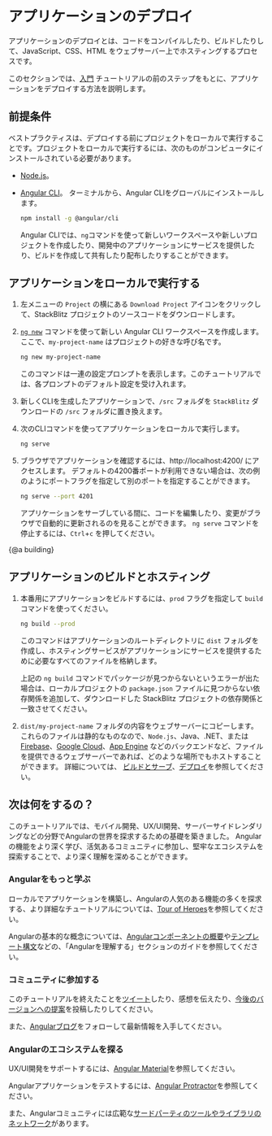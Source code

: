 # アプリケーションのデプロイ

アプリケーションのデプロイとは、コードをコンパイルしたり、ビルドしたりして、JavaScript、CSS、HTML をウェブサーバー上でホスティングするプロセスです。

このセクションでは、[入門](start "Try it: A basic application") チュートリアルの前のステップをもとに、アプリケーションをデプロイする方法を説明します。

## 前提条件

ベストプラクティスは、デプロイする前にプロジェクトをローカルで実行することです。プロジェクトをローカルで実行するには、次のものがコンピュータにインストールされている必要があります。

* [Node.js](https://nodejs.org/en/)。
* [Angular CLI](https://cli.angular.io/)。
    ターミナルから、Angular CLIをグローバルにインストールします。

    ```sh
    npm install -g @angular/cli
    ```

    Angular CLIでは、`ng`コマンドを使って新しいワークスペースや新しいプロジェクトを作成したり、開発中のアプリケーションにサービスを提供したり、ビルドを作成して共有したり配布したりすることができます。

## アプリケーションをローカルで実行する

1. 左メニューの `Project` の横にある `Download Project` アイコンをクリックして、StackBlitz プロジェクトのソースコードをダウンロードします。

1. [`ng new`](cli/new "CLI ng new command reference") コマンドを使って新しい Angular CLI ワークスペースを作成します。ここで、`my-project-name` はプロジェクトの好きな呼び名です。

    ```sh
    ng new my-project-name
    ```

    このコマンドは一連の設定プロンプトを表示します。このチュートリアルでは、各プロンプトのデフォルト設定を受け入れます。

1. 新しくCLIを生成したアプリケーションで、`/src` フォルダを `StackBlitz` ダウンロードの `/src` フォルダに置き換えます。

1. 次のCLIコマンドを使ってアプリケーションをローカルで実行します。

    ```sh
    ng serve
    ```

1. ブラウザでアプリケーションを確認するには、http://localhost:4200/ にアクセスします。
    デフォルトの4200番ポートが利用できない場合は、次の例のようにポートフラグを指定して別のポートを指定することができます。

    ```sh
    ng serve --port 4201
    ```

    アプリケーションをサーブしている間に、コードを編集したり、変更がブラウザで自動的に更新されるのを見ることができます。
    `ng serve` コマンドを停止するには、`Ctrl`+`c` を押してください。

{@a building}
## アプリケーションのビルドとホスティング

 1. 本番用にアプリケーションをビルドするには、`prod` フラグを指定して `build` コマンドを使ってください。

    ```sh
    ng build --prod
    ```

    このコマンドはアプリケーションのルートディレクトリに `dist` フォルダを作成し、ホスティングサービスがアプリケーションにサービスを提供するために必要なすべてのファイルを格納します。

    <div class="alert is-helpful">

    上記の `ng build` コマンドでパッケージが見つからないというエラーが出た場合は、ローカルプロジェクトの `package.json` ファイルに見つからない依存関係を追加して、ダウンロードした StackBlitz プロジェクトの依存関係と一致させてください。

    </div> </div

1. `dist/my-project-name` フォルダの内容をウェブサーバーにコピーします。
    これらのファイルは静的なものなので、`Node.js`、Java、.NET、または [Firebase](https://firebase.google.com/docs/hosting)、[Google Cloud](https://cloud.google.com/solutions/web-hosting)、[App Engine](https://cloud.google.com/appengine/docs/standard/python/getting-started/hosting-a-static-website) などのバックエンドなど、ファイルを提供できるウェブサーバーであれば、どのような場所でもホストすることができます。
    詳細については、 [ビルドとサーブ](guide/build "「Angular Appsのビルドとサーブ」")、[デプロイ](guide/deployment "Deployment guide")を参照してください。

## 次は何をするの？

このチュートリアルでは、モバイル開発、UX/UI開発、サーバーサイドレンダリングなどの分野でAngularの世界を探求するための基礎を築きました。
Angularの機能をより深く学び、活気あるコミュニティに参加し、堅牢なエコシステムを探索することで、より深く理解を深めることができます。

### Angularをもっと学ぶ

ローカルでアプリケーションを構築し、Angularの人気のある機能の多くを探求する、より詳細なチュートリアルについては、[Tour of Heroes](tutorial)を参照してください。

Angularの基本的な概念については、[Angularコンポーネントの概要](guide/component-overview)や[テンプレート構文](guide/template-syntax)などの、「Angularを理解する」セクションのガイドを参照してください。

### コミュニティに参加する


このチュートリアルを終えたことを[ツイート](https://twitter.com/intent/tweet?url=https://angular.jp/start&text=Angularの入門チュートリアルを終了しました！ "Angular on Twitter")したり、感想を伝えたり、[今後のバージョンへの提案](https://github.com/angular/angular/issues/new/choose "Angular GitHub リポジトリ新規発行フォーム")を投稿したりしてください。

また、[Angularブログ](https://blog.angular.io/ "Angular blog")をフォローして最新情報を入手してください。

### Angularのエコシステムを探る

UX/UI開発をサポートするには、[Angular Material](https://material.angular.io/ "Angular Material web site")を参照してください。

Angularアプリケーションをテストするには、[Angular Protractor](https://protractor.angular.io/ "Angular Protractor web site")を参照してください。

また、Angularコミュニティには広範な[サードパーティのツールやライブラリのネットワーク](resources "「Angularリソースリスト」")があります。

